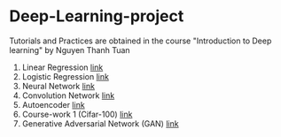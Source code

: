 # Deep-Learning-project

Tutorials and Practices are obtained in the course "Introduction to Deep learning" by Nguyen Thanh Tuan
1. Linear Regression [link](https://github.com/chuducthang77/Deep-Learning-project/blob/main/Linear%20Regression.ipynb)
2. Logistic Regression [link](https://github.com/chuducthang77/Deep-Learning-project/blob/main/Logistic_Regression.ipynb)
3. Neural Network [link](https://github.com/chuducthang77/Deep-Learning-project/blob/main/Neural_Net.ipynb)
4. Convolution Network [link](https://github.com/chuducthang77/Deep-Learning-project/blob/main/Convolution_network.ipynb)
5. Autoencoder [link](https://github.com/chuducthang77/Deep-Learning-project/blob/main/%08Autoencoder.ipynb)
6. Course-work 1 (Cifar-100) [link](https://github.com/chuducthang77/Deep-Learning-project/blob/main/course_work_1.ipynb)
7. Generative Adversarial Network (GAN) [link](https://github.com/chuducthang77/Deep-Learning-project/blob/main/Generative_adversial_network.ipynb)
